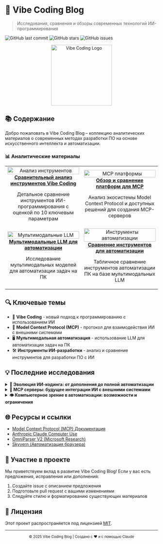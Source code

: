 # 🌟 Vibe Coding Blog

> Исследования, сравнения и обзоры современных технологий ИИ-программирования

![GitHub last commit](https://img.shields.io/github/last-commit/dzhechko/vibe-coding-blog?style=flat-square)
![GitHub stars](https://img.shields.io/github/stars/dzhechko/vibe-coding-blog?style=flat-square)
![GitHub issues](https://img.shields.io/github/issues/dzhechko/vibe-coding-blog?style=flat-square)

<p align="center">
  <img src="https://i.imghippo.com/files/RUX1469tMc.jpg" alt="Vibe Coding Logo" width="200" />
</p>

## 📚 Содержание

Добро пожаловать в Vibe Coding Blog – коллекцию аналитических материалов о современных методах разработки ПО на основе искусственного интеллекта и автоматизации.

### 📊 Аналитические материалы

<div align="center">
  <table>
    <tr>
      <td width="50%" align="center">
        <a href="Сравнительный%20анализ%20инструментов%20Vibe%20Coding.md">
          <img src="https://github.com/dzhechko/vibe-coding-blog/assets/yourname/vibe-tools-analysis.png" width="100%" alt="Анализ инструментов">
          <br />
          <b>Сравнительный анализ инструментов Vibe Coding</b>
        </a>
        <p>Детальное сравнение инструментов ИИ-программирования с оценкой по 10 ключевым параметрам</p>
      </td>
      <td width="50%" align="center">
        <a href="Обзор%20и%20сравнение%20платформ%20для%20MCP.md">
          <img src="https://github.com/dzhechko/vibe-coding-blog/assets/yourname/mcp-platforms.png" width="100%" alt="MCP платформы">
          <br />
          <b>Обзор и сравнение платформ для MCP</b>
        </a>
        <p>Анализ экосистемы Model Context Protocol и доступных решений для создания MCP-серверов</p>
      </td>
    </tr>
    <tr>
      <td width="50%" align="center">
        <a href="Мультимодальные%20LLM%20для%20автоматизации.md">
          <img src="https://github.com/dzhechko/vibe-coding-blog/assets/yourname/multimodal-llm.png" width="100%" alt="Мультимодальные LLM">
          <br />
          <b>Мультимодальные LLM для автоматизации</b>
        </a>
        <p>Исследование мультимодальных моделей для автоматизации задач на ПК</p>
      </td>
      <td width="50%" align="center">
        <a href="Сравнение%20инструментов%20для%20автоматизац.md">
          <img src="https://github.com/dzhechko/vibe-coding-blog/assets/yourname/automation-tools.png" width="100%" alt="Инструменты автоматизации">
          <br />
          <b>Сравнение инструментов для автоматизации</b>
        </a>
        <p>Табличное сравнение инструментов автоматизации ПК на базе мультимодальных LLM</p>
      </td>
    </tr>
  </table>
</div>

## 🔍 Ключевые темы

- 🤖 **Vibe Coding** - новый подход к программированию с использованием ИИ
- 🔄 **Model Context Protocol (MCP)** - протокол для взаимодействия ИИ с внешними системами
- 🖥️ **Мультимодальная автоматизация** - использование LLM для автоматизации задач на ПК
- 🛠️ **Инструменты ИИ-разработки** - анализ и сравнение инструментов для разработки ПО с ИИ

## 💡 Последние исследования

<details>
<summary><b>🚀 Эволюция ИИ-кодинга: от дополнения до полной автоматизации</b></summary>
<br>
Исследуем, как инструменты Vibe Coding развивались от простых сниппетов кода до полностью автономной разработки. От инлайн-подсказок до генеративного программирования с нулевым или минимальным вмешательством человека.
</details>

<details>
<summary><b>🔗 MCP серверы: будущее интеграции ИИ с внешними системами</b></summary>
<br>
Анализ того, как Model Context Protocol меняет способ взаимодействия ИИ с внешними данными и сервисами, создавая новую экосистему инструментов и возможностей для разработчиков.
</details>

<details>
<summary><b>👁️ Компьютерное зрение в автоматизации: возможности и ограничения</b></summary>
<br>
Разбор возможностей мультимодальных моделей, способных "видеть" и взаимодействовать с интерфейсами, и как это меняет подход к автоматизации задач на компьютере.
</details>

## 🌐 Ресурсы и ссылки

- [Model Context Protocol (MCP) Документация](https://github.com/anthropics/anthropic-cookbook/tree/main/mcp)
- [Anthropic Claude Computer Use](https://www.anthropic.com/news/3-5-models-and-computer-use)
- [OmniParser V2 (Microsoft Research)](https://www.microsoft.com/en-us/research/articles/omniparser-v2-turning-any-llm-into-a-computer-use-agent/)
- [Skyvern (Автоматизация браузера)](https://github.com/Skyvern-AI/skyvern)

## 👥 Участие в проекте

Мы приветствуем вклад в развитие Vibe Coding Blog! Если у вас есть предложения, исправления или дополнения:

1. Создайте issue с описанием предложения
2. Подготовьте pull request с вашими изменениями
3. Следуйте стилю и форматированию существующих материалов

## 📄 Лицензия

Этот проект распространяется под лицензией [MIT](LICENSE).

---

<p align="center">
  <sub>© 2025 Vibe Coding Blog | Создано с ♥️ и с помощью Claude</sub>
</p> 